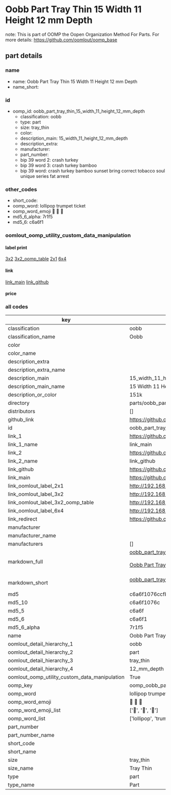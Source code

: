 # Oobb Part Tray Thin 15 Width 11 Height 12 mm Depth  

note: This is part of OOMP the Oopen Organization Method For Parts. For more details: https://github.com/oomlout/oomp_base

##  part details
  







### name
* name: Oobb Part Tray Thin 15 Width 11 Height 12 mm Depth
* name_short: 
### id
* oomp_id: oobb_part_tray_thin_15_width_11_height_12_mm_depth
  * classification: oobb
  * type: part
  * size: tray_thin
  * color: 
  * description_main: 15_width_11_height_12_mm_depth
  * description_extra: 
  * manufacturer: 
  * part_number: 
  * bip 39 word 2: crash turkey
  * bip 39 word 3: crash turkey bamboo
  * bip 39 word: crash turkey bamboo sunset bring correct tobacco soul unique series fat arrest

### other_codes
* short_code: 
* oomp_word: lollipop trumpet ticket
* oomp_word_emoji :lollipop: :trumpet: :ticket:
* md5_6_alpha: 7r1f5
* md5_6: c6a6f1






### oomlout_oomp_utility_custom_data_manipulation
#### label print
[3x2](http://192.168.1.245:1112/?label=oomp%207r1f5)
[3x2_oomp_table](http://192.168.1.108:1112/?label=oomp%207r1f5)
[2x1](http://192.168.1.242:1112/?label=oomp%207r1f5)
[6x4](http://192.168.1.55:1112/?label=oomp%207r1f5)    

#### link

[link_main](https://github.com/oomlout/oomlout_oomp_version_1_messy/tree/main/parts/oobb_part_tray_thin_15_width_11_height_12_mm_depth) [link_github](https://github.com/oomlout/oomlout_oomp_version_1_messy/tree/main/parts/oobb_part_tray_thin_15_width_11_height_12_mm_depth)                             

#### price







### all codes 
| key | value |  
| --- | --- |  
| classification | oobb |  
| classification_name | Oobb |  
| color |  |  
| color_name |  |  
| description_extra |  |  
| description_extra_name |  |  
| description_main | 15_width_11_height_12_mm_depth |  
| description_main_name | 15 Width 11 Height 12 mm Depth |  
| description_or_color | 151k |  
| directory | parts/oobb_part_tray_thin_15_width_11_height_12_mm_depth |  
| distributors | [] |  
| github_link | https://github.com/oomlout/oomlout_oomp_part_src/tree/main/parts/oobb_part_tray_thin_15_width_11_height_12_mm_depth |  
| id | oobb_part_tray_thin_15_width_11_height_12_mm_depth |  
| link_1 | https://github.com/oomlout/oomlout_oomp_version_1_messy/tree/main/parts/oobb_part_tray_thin_15_width_11_height_12_mm_depth |  
| link_1_name | link_main |  
| link_2 | https://github.com/oomlout/oomlout_oomp_version_1_messy/tree/main/parts/oobb_part_tray_thin_15_width_11_height_12_mm_depth |  
| link_2_name | link_github |  
| link_github | https://github.com/oomlout/oomlout_oomp_version_1_messy/tree/main/parts/oobb_part_tray_thin_15_width_11_height_12_mm_depth |  
| link_main | https://github.com/oomlout/oomlout_oomp_version_1_messy/tree/main/parts/oobb_part_tray_thin_15_width_11_height_12_mm_depth |  
| link_oomlout_label_2x1 | http://192.168.1.242:1112/?label=oomp%207r1f5 |  
| link_oomlout_label_3x2 | http://192.168.1.245:1112/?label=oomp%207r1f5 |  
| link_oomlout_label_3x2_oomp_table | http://192.168.1.108:1112/?label=oomp%207r1f5 |  
| link_oomlout_label_6x4 | http://192.168.1.55:1112/?label=oomp%207r1f5 |  
| link_redirect | https://github.com/oomlout/oomlout_oomp_version_1_messy/tree/main/parts/oobb_part_tray_thin_15_width_11_height_12_mm_depth |  
| manufacturer |  |  
| manufacturer_name |  |  
| manufacturers | [] |  
| markdown_full | [oobb_part_tray_thin_15_width_11_height_12_mm_depth](none)<br>[](none)<br>[Oobb Part Tray Thin 15 Width 11 Height 12 Mm Depth](none)<br><br> |  
| markdown_short | [oobb_part_tray_thin_15_width_11_height_12_mm_depth](none)<br><br> |  
| md5 | c6a6f1076ccfbc64c20e1d98243aa993 |  
| md5_10 | c6a6f1076c |  
| md5_5 | c6a6f |  
| md5_6 | c6a6f1 |  
| md5_6_alpha | 7r1f5 |  
| name | Oobb Part Tray Thin 15 Width 11 Height 12 mm Depth |  
| oomlout_detail_hierarchy_1 | oobb |  
| oomlout_detail_hierarchy_2 | part |  
| oomlout_detail_hierarchy_3 | tray_thin |  
| oomlout_detail_hierarchy_4 | 12_mm_depth |  
| oomlout_oomp_utility_custom_data_manipulation | True |  
| oomp_key | oomp_oobb_part_tray_thin_15_width_11_height_12_mm_depth |  
| oomp_word | lollipop trumpet ticket |  
| oomp_word_emoji | :lollipop: :trumpet: :ticket: |  
| oomp_word_emoji_list | [':lollipop:', ':trumpet:', ':ticket:'] |  
| oomp_word_list | ['lollipop', 'trumpet', 'ticket'] |  
| part_number |  |  
| part_number_name |  |  
| short_code |  |  
| short_name |  |  
| size | tray_thin |  
| size_name | Tray Thin |  
| type | part |  
| type_name | Part |  
